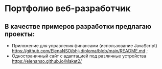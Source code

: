 # Портфолио веб-разработчик
## В качестве примеров разработки предлагаю проекты:
- Приложение для управления финансами (использование JavaScript) https://github.com/ElenaNSO/bhj-diploma/blob/main/README.md ;
- Одностраничный сайт с адаптацией под различные устройства https://elenanso.github.io/Maket2/
